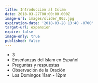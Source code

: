 ```yaml
---
title: Introducción al Islam
date: 2018-03-27T00:00:00.000Z
image-url: images/slider_003.jpg
expiration-date: '2018-03-28 13:40 -0700'
target-url: expansion
expire: false
image-only: true
published: false
---
```


- 3
- Enseñanzas del Islam en Español
- Preguntas y respuestas
- Observación de la Oración
- Los Domingos 11am - 12pm
